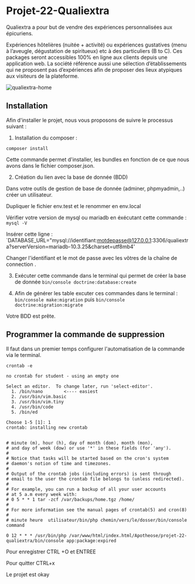 # Projet-22-Qualiextra


Qualiextra a pour but de vendre des expériences personnalisées aux épicuriens.

Expériences hôtelières (nuitée + activité) ou expériences gustatives (menu à l’aveugle, dégustation de spiritueux) etc à des particuliers (B to C).
Ces packages seront accessibles 100% en ligne aux clients depuis une application web.
La société référence aussi une sélection d’établissements qui ne proposent pas    d’expériences afin de proposer des lieux atypiques aux visiteurs de la plateforme.

![qualiextra-home](https://user-images.githubusercontent.com/99244644/187074745-33022f5b-e2db-41e9-ab3d-28291a74dc87.png)



## Installation

Afin d'installer le projet, nous vous proposons de suivre le processus suivant :

1. Installation du composer :

`composer install`

Cette commande permet d'installer, les bundles en fonction de ce que nous avons dans le fichier composer.json.

2. Création du lien avec la base de donnée (BDD)

Dans votre outils de gestion de base de donnée (adminer, phpmyadmin,..) créer un utilisateur.

Dupliquer le fichier env.test et le renommer en env.local

Vérifier votre version de mysql ou mariadb en éxécutant cette commande : `mysql -V`

Insérer cette ligne : 
`DATABASE_URL="mysql://identifiant:motdepasse@127.0.0.1:3306/qualiextra?serverVersion=mariadb-10.3.25&charset=utf8mb4'

Changer l'identifiant et le mot de passe avec les vôtres de la chaîne de connection .

3. Exécuter cette commande dans le terminal qui permet de créer la base de donnée
    `bin/console doctrine:database:create`

4. Afin de générer les table excuter ces commandes dans le terminal :
   `bin/console make:migration`
puis `bin/console doctrine:migration:migrate`

Votre BDD est prête.

## Programmer la commande de suppression

Il faut dans un premier temps configurer l'automatisation de la commande via le terminal.

`crontab -e`

```
no crontab for student - using an empty one

Select an editor.  To change later, run 'select-editor'.
  1. /bin/nano        <---- easiest
  2. /usr/bin/vim.basic
  3. /usr/bin/vim.tiny
  4. /usr/bin/code
  5. /bin/ed

Choose 1-5 [1]: 1
crontab: installing new crontab


# minute (m), hour (h), day of month (dom), month (mon),
# and day of week (dow) or use '*' in these fields (for 'any').
# 
# Notice that tasks will be started based on the cron's system
# daemon's notion of time and timezones.
# 
# Output of the crontab jobs (including errors) is sent through
# email to the user the crontab file belongs to (unless redirected).
# 
# For example, you can run a backup of all your user accounts
# at 5 a.m every week with:
# 0 5 * * 1 tar -zcf /var/backups/home.tgz /home/
# 
# For more information see the manual pages of crontab(5) and cron(8)
# 
# minute heure  utilisateur/bin/php chemin/vers/le/dosser/bin/console  command

0 12 * * * /usr/bin/php /var/www/html/index.html/Apotheose/projet-22-qualiextra/bin/console app:package:expired
```

Pour enregistrer CTRL +O et ENTREE

Pour quitter CTRL+x


Le projet est okay


